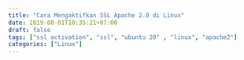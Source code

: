 ```yaml
---
title: "Cara Mengaktifkan SSL Apache 2.0 di Linux"
date: 2019-08-01T10:35:21+07:00
draft: false
tags: ["ssl activation", "ssl", "ubuntu 20" , "linux", "apache2"]
categories: ["Linux"]
---
```

